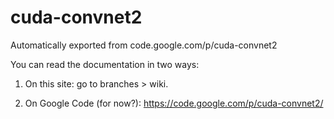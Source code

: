# cuda-convnet2
Automatically exported from code.google.com/p/cuda-convnet2

You can read the documentation in two ways:
1. On this site: go to branches > wiki.

2. On Google Code (for now?): https://code.google.com/p/cuda-convnet2/
